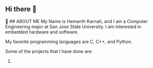 ## Hi there 👋

👋 ## ABOUT ME
My Name is Hemanth Karnati, and I am a Computer Engineering major at San Jose State University. I am interested in embedded hardware and software. 

My favorite programming languages are C, C++, and Python. 

Some of the projects that I have done are: 

1. 
<!--
**HemanthKarnati/HemanthKarnati** is a ✨ _special_ ✨ repository because its `README.md` (this file) appears on your GitHub profile.

Here are some ideas to get you started:

- 🔭 I’m currently working on ...
- 🌱 I’m currently learning ...
- 👯 I’m looking to collaborate on ...
- 🤔 I’m looking for help with ...
- 💬 Ask me about ...
- 📫 How to reach me: ...
- 😄 Pronouns: ...
- ⚡ Fun fact: ...
-->
